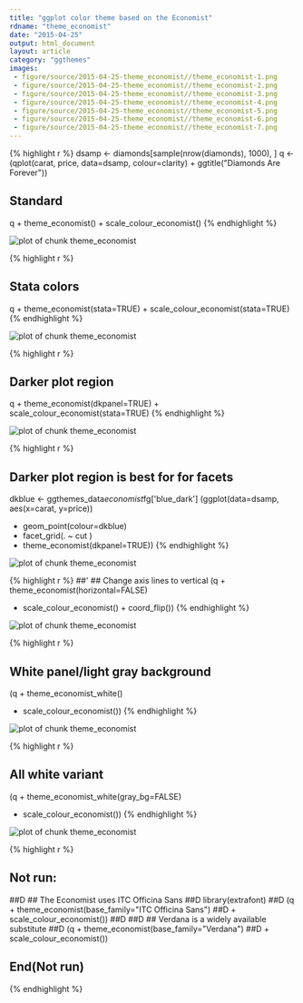 ```yaml
---
title: "ggplot color theme based on the Economist"
rdname: "theme_economist"
date: "2015-04-25"
output: html_document
layout: article
category: "ggthemes"
images:
 - figure/source/2015-04-25-theme_economist//theme_economist-1.png
 - figure/source/2015-04-25-theme_economist//theme_economist-2.png
 - figure/source/2015-04-25-theme_economist//theme_economist-3.png
 - figure/source/2015-04-25-theme_economist//theme_economist-4.png
 - figure/source/2015-04-25-theme_economist//theme_economist-5.png
 - figure/source/2015-04-25-theme_economist//theme_economist-6.png
 - figure/source/2015-04-25-theme_economist//theme_economist-7.png
---
```





{% highlight r %}
dsamp <- diamonds[sample(nrow(diamonds), 1000), ]
q <- (qplot(carat, price, data=dsamp, colour=clarity)
      + ggtitle("Diamonds Are Forever"))

## Standard
q + theme_economist() + scale_colour_economist()
{% endhighlight %}

![plot of chunk theme_economist](/allYourFigureAreBelongToUs/figure/source/2015-04-25-theme_economist/theme_economist-1.png) 

{% highlight r %}
## Stata colors
q + theme_economist(stata=TRUE) + scale_colour_economist(stata=TRUE)
{% endhighlight %}

![plot of chunk theme_economist](/allYourFigureAreBelongToUs/figure/source/2015-04-25-theme_economist/theme_economist-2.png) 

{% highlight r %}
## Darker plot region
q + theme_economist(dkpanel=TRUE) + scale_colour_economist(stata=TRUE)
{% endhighlight %}

![plot of chunk theme_economist](/allYourFigureAreBelongToUs/figure/source/2015-04-25-theme_economist/theme_economist-3.png) 

{% highlight r %}
## Darker plot region is best for for facets
dkblue <- ggthemes_data$economist$fg['blue_dark']
(ggplot(data=dsamp, aes(x=carat, y=price))
 + geom_point(colour=dkblue)
 + facet_grid(. ~ cut )
 + theme_economist(dkpanel=TRUE))
{% endhighlight %}

![plot of chunk theme_economist](/allYourFigureAreBelongToUs/figure/source/2015-04-25-theme_economist/theme_economist-4.png) 

{% highlight r %}
##' ## Change axis lines to vertical
(q + theme_economist(horizontal=FALSE)
 + scale_colour_economist() + coord_flip())
{% endhighlight %}

![plot of chunk theme_economist](/allYourFigureAreBelongToUs/figure/source/2015-04-25-theme_economist/theme_economist-5.png) 

{% highlight r %}
## White panel/light gray background
(q + theme_economist_white()
 + scale_colour_economist())
{% endhighlight %}

![plot of chunk theme_economist](/allYourFigureAreBelongToUs/figure/source/2015-04-25-theme_economist/theme_economist-6.png) 

{% highlight r %}
## All white variant
(q + theme_economist_white(gray_bg=FALSE)
 + scale_colour_economist())
{% endhighlight %}

![plot of chunk theme_economist](/allYourFigureAreBelongToUs/figure/source/2015-04-25-theme_economist/theme_economist-7.png) 

{% highlight r %}
## Not run: 
##D ## The Economist uses ITC Officina Sans
##D library(extrafont)
##D (q + theme_economist(base_family="ITC Officina Sans")
##D + scale_colour_economist())
##D 
##D ## Verdana is a widely available substitute
##D (q + theme_economist(base_family="Verdana")
##D + scale_colour_economist())
## End(Not run)
{% endhighlight %}